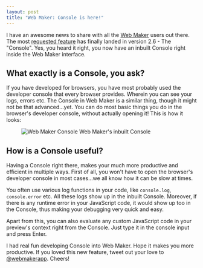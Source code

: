 ```yaml
---
layout: post
title: "Web Maker: Console is here!"
---
```


I have an awesome news to share with all the [Web Maker](https://webmakerapp.com) users out there. The most [requested feature](https://github.com/chinchang/web-maker/issues/56) has finally landed in version 2.6 - The "Console". Yes, you heard it right, you now have an inbuilt Console right inside the Web Maker interface.

## What exactly is a Console, you ask?

If you have developed for browsers, you have most probably used the developer console that every browser provides. Wherein you can see your logs, errors etc. The Console in Web Maker is a similar thing, though it might not be that advanced...yet. You can do most basic things you do in the browser's developer console, without actually opening it! This is how it looks:

<figure>
    <img src="/images/webmaker-console.gif" alt="Web Maker Console" />
    <caption>Web Maker's inbuilt Console</caption>
</figure>

## How is a Console useful?

Having a Console right there, makes your much more productive and efficient in multiple ways. First of all, you won't have to open the browser's developer console in most cases...we all know how it can be slow at times.

You often use various log functions in your code, like `console.log`, `console.error` etc. All these logs show up in the inbuilt Console. Moreover, if there is any runtime error in your JavaScript code, it would show up too in the Console, thus making your debugging very quick and easy.

Apart from this, you can also evaluate any custom JavaScript code in your preview's context right from the Console. Just type it in the console input and press Enter.

I had real fun developing Console into Web Maker. Hope it makes you more productive. If you loved this new feature, tweet out your love to [@webmakerapp](https://twitter.com/webmakerapp). Cheers!


